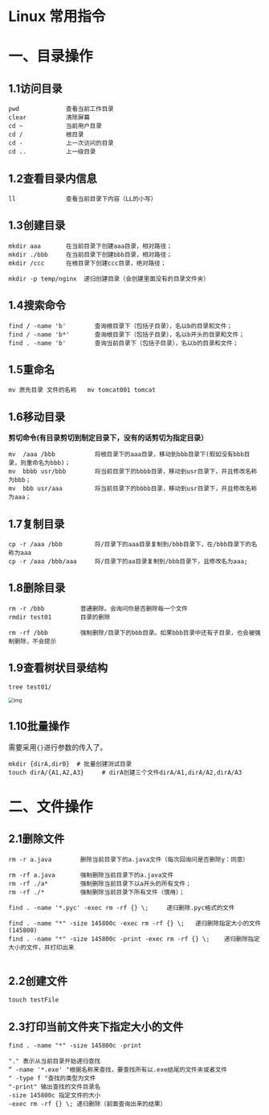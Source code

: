 # Linux 常用指令



# 一、目录操作

## 1.1访问目录

```
pwd				查看当前工作目录
clear 			清除屏幕
cd ~			当前用户目录
cd /			根目录
cd -			上一次访问的目录
cd ..			上一级目录
```

## 1.2**查看目录内信息**

```
ll				查看当前目录下内容（LL的小写）
```

## 1.3**创建目录**

```
mkdir aaa		在当前目录下创建aaa目录，相对路径；
mkdir ./bbb		在当前目录下创建bbb目录，相对路径；
mkdir /ccc		在根目录下创建ccc目录，绝对路径；

mkdir -p temp/nginx  递归创建目录（会创建里面没有的目录文件夹）
```

## 1.4**搜索命令**

```
find / -name 'b'		查询根目录下（包括子目录），名以b的目录和文件；
find / -name 'b*'		查询根目录下（包括子目录），名以b开头的目录和文件； 
find . -name 'b'		查询当前目录下（包括子目录），名以b的目录和文件；
```

## 1.5重命名

```
mv 原先目录 文件的名称   mv tomcat001 tomcat 
```

## 1.6移动目录

**剪切命令(有目录剪切到制定目录下，没有的话剪切为指定目录）**

```
mv	/aaa /bbb		    将根目录下的aaa目录，移动到bbb目录下(假如没有bbb目录，则重命名为bbb)；
mv	bbbb usr/bbb		将当前目录下的bbbb目录，移动到usr目录下，并且修改名称为bbb；
mv	bbb usr/aaa			将当前目录下的bbbb目录，移动到usr目录下，并且修改名称为aaa；
```

## 1.7**复制目录**

```
cp -r /aaa /bbb			将/目录下的aaa目录复制到/bbb目录下，在/bbb目录下的名称为aaa
cp -r /aaa /bbb/aaa		将/目录下的aa目录复制到/bbb目录下，且修改名为aaa;
```

## 1.8**删除目录**

```
rm -r /bbb			普通删除。会询问你是否删除每一个文件
rmdir test01		目录的删除

rm -rf /bbb			强制删除/目录下的bbb目录。如果bbb目录中还有子目录，也会被强制删除，不会提示
```

## 1.9查看树状目录结构

```
tree test01/
```

<img src="https://img-blog.csdnimg.cn/50cfc9a5d07a410d8a49cabe470b288f.png" alt="img" style="zoom:67%;" />

## 1.10批量操作

需要采用`{}`进行参数的传入了。

```
mkdir {dirA,dirB}  # 批量创建测试目录
touch dirA/{A1,A2,A3}     # dirA创建三个文件dirA/A1,dirA/A2,dirA/A3

```

# 二、文件操作

## 2.1删除文件

```
rm -r a.java		删除当前目录下的a.java文件（每次回询问是否删除y：同意）

rm -rf a.java		强制删除当前目录下的a.java文件
rm -rf ./a*			强制删除当前目录下以a开头的所有文件；
rm -rf ./*			强制删除当前目录下所有文件（慎用）；

find . -name '*.pyc' -exec rm -rf {} \;		递归删除.pyc格式的文件

find . -name "*" -size 145800c -exec rm -rf {} \;	递归删除指定大小的文件(145800)
find . -name "*" -size 145800c -print -exec rm -rf {} \;	递归删除指定大小的文件，并打印出来


```

## 2.2创建文件

```
touch testFile
```

## 2.3打印当前文件夹下指定大小的文件

```
find . -name "*" -size 145800c -print
```

```
"." 表示从当前目录开始递归查找
“ -name '*.exe' "根据名称来查找，要查找所有以.exe结尾的文件夹或者文件
" -type f "查找的类型为文件
"-print" 输出查找的文件目录名
-size 145800c 指定文件的大小
-exec rm -rf {} \; 递归删除（前面查询出来的结果）
```


